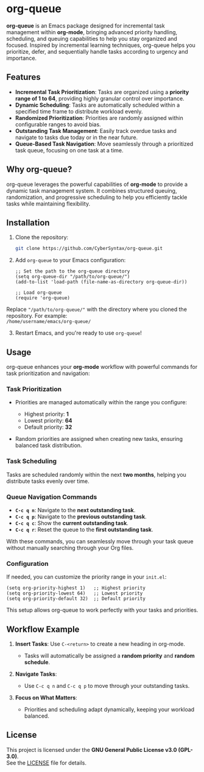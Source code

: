 # org-queue

**org-queue** is an Emacs package designed for incremental task management within **org-mode**, bringing advanced priority handling, scheduling, and queuing capabilities to help you stay organized and focused. Inspired by incremental learning techniques, org-queue helps you prioritize, defer, and sequentially handle tasks according to urgency and importance.

## Features

- **Incremental Task Prioritization**: Tasks are organized using a **priority range of 1 to 64**, providing highly granular control over importance.
- **Dynamic Scheduling**: Tasks are automatically scheduled within a specified time frame to distribute workload evenly.
- **Randomized Prioritization**: Priorities are randomly assigned within configurable ranges to avoid bias.
- **Outstanding Task Management**: Easily track overdue tasks and navigate to tasks due today or in the near future.
- **Queue-Based Task Navigation**: Move seamlessly through a prioritized task queue, focusing on one task at a time.

## Why org-queue?

org-queue leverages the powerful capabilities of **org-mode** to provide a dynamic task management system. It combines structured queuing, randomization, and progressive scheduling to help you efficiently tackle tasks while maintaining flexibility.

## Installation

1. Clone the repository:
    ```sh
    git clone https://github.com/CyberSyntax/org-queue.git
    ```

2. Add `org-queue` to your Emacs configuration:
    ```emacs-lisp
    ;; Set the path to the org-queue directory
    (setq org-queue-dir "/path/to/org-queue/")
    (add-to-list 'load-path (file-name-as-directory org-queue-dir))

    ;; Load org-queue
    (require 'org-queue)
    ```

Replace `"/path/to/org-queue/"` with the directory where you cloned the repository. For example:  
`/home/username/emacs/org-queue/`

3. Restart Emacs, and you're ready to use `org-queue`!

## Usage

org-queue enhances your **org-mode** workflow with powerful commands for task prioritization and navigation:

### Task Prioritization

- Priorities are managed automatically within the range you configure:
    - Highest priority: **1**
    - Lowest priority: **64**
    - Default priority: **32**

- Random priorities are assigned when creating new tasks, ensuring balanced task distribution.

### Task Scheduling

Tasks are scheduled randomly within the next **two months**, helping you distribute tasks evenly over time.

### Queue Navigation Commands

- **`C-c q n`**: Navigate to the **next outstanding task**.  
- **`C-c q p`**: Navigate to the **previous outstanding task**.  
- **`C-c q c`**: Show the **current outstanding task**.  
- **`C-c q r`**: Reset the queue to the **first outstanding task**.

With these commands, you can seamlessly move through your task queue without manually searching through your Org files.

### Configuration

If needed, you can customize the priority range in your `init.el`:

```emacs-lisp
(setq org-priority-highest 1)   ;; Highest priority
(setq org-priority-lowest 64)   ;; Lowest priority
(setq org-priority-default 32)  ;; Default priority
```

This setup allows org-queue to work perfectly with your tasks and priorities.

## Workflow Example

1. **Insert Tasks**: Use `C-<return>` to create a new heading in org-mode.  
   - Tasks will automatically be assigned a **random priority** and **random schedule**.

2. **Navigate Tasks**:  
   - Use `C-c q n` and `C-c q p` to move through your outstanding tasks.  

3. **Focus on What Matters**:  
   - Priorities and scheduling adapt dynamically, keeping your workload balanced.

## License

This project is licensed under the **GNU General Public License v3.0 (GPL-3.0)**.  
See the [LICENSE](./LICENSE) file for details.
